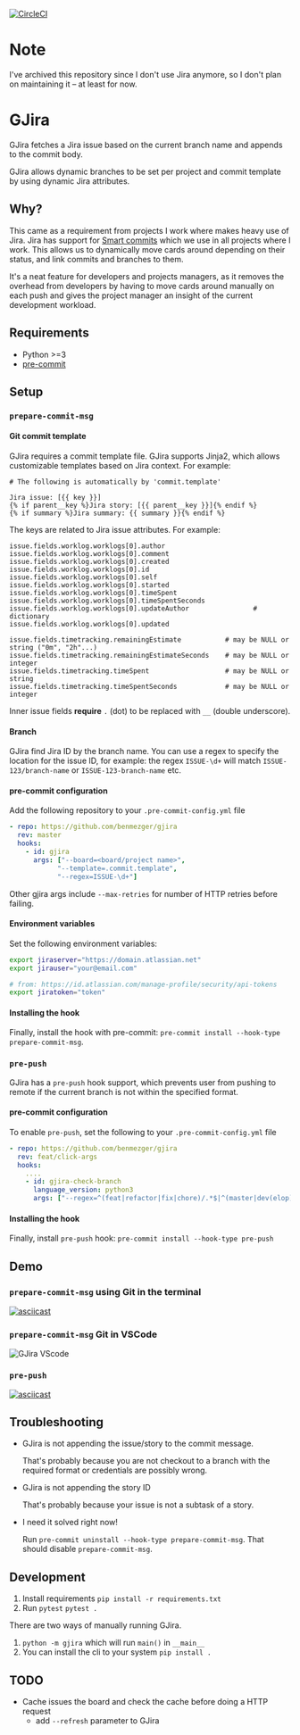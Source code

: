 [![CircleCI](https://circleci.com/gh/benmezger/gjira.svg?style=svg)](https://circleci.com/gh/benmezger/gjira)

# Note

I've archived this repository since I don't use Jira anymore, so I don't plan on maintaining it – at least for now. 

# GJira

GJira fetches a Jira issue based on the current branch name and appends to the
commit body.

GJira allows dynamic branches to be set per project and commit template by using
dynamic Jira attributes.

## Why?

This came as a requirement from projects I work where makes heavy use of Jira.
Jira has support for [Smart
commits](https://confluence.atlassian.com/fisheye/using-smart-commits-960155400.html)
which we use in all projects where I work. This allows us to dynamically move
cards around depending on their status, and link commits and branches to them.

It's a neat feature for developers and projects managers, as it removes the
overhead from developers by having to move cards around manually on each push
and gives the project manager an insight of the current development workload.

## Requirements

- Python >=3
- [pre-commit](https://pre-commit.com/)

## Setup

### `prepare-commit-msg`

#### Git commit template

GJira requires a commit template file. GJira supports Jinja2, which allows
customizable templates based on Jira context. For example:

```text
# The following is automatically by 'commit.template'

Jira issue: [{{ key }}]
{% if parent__key %}Jira story: [{{ parent__key }}]{% endif %}
{% if summary %}Jira summary: {{ summary }}{% endif %}
```

The keys are related to Jira issue attributes. For example:

```text
issue.fields.worklog.worklogs[0].author
issue.fields.worklog.worklogs[0].comment
issue.fields.worklog.worklogs[0].created
issue.fields.worklog.worklogs[0].id
issue.fields.worklog.worklogs[0].self
issue.fields.worklog.worklogs[0].started
issue.fields.worklog.worklogs[0].timeSpent
issue.fields.worklog.worklogs[0].timeSpentSeconds
issue.fields.worklog.worklogs[0].updateAuthor                # dictionary
issue.fields.worklog.worklogs[0].updated

issue.fields.timetracking.remainingEstimate           # may be NULL or string ("0m", "2h"...)
issue.fields.timetracking.remainingEstimateSeconds    # may be NULL or integer
issue.fields.timetracking.timeSpent                   # may be NULL or string
issue.fields.timetracking.timeSpentSeconds            # may be NULL or integer
```

Inner issue fields **require** `.` (dot) to be replaced with `__` (double
underscore).

#### Branch

GJira find Jira ID by the branch name. You can use a regex to specify the
location for the issue ID, for example: the regex `ISSUE-\d+` will match
`ISSUE-123/branch-name` or `ISSUE-123-branch-name` etc.

#### pre-commit configuration

Add the following repository to your `.pre-commit-config.yml` file

```yaml
- repo: https://github.com/benmezger/gjira
  rev: master
  hooks:
    - id: gjira
      args: ["--board=<board/project name>",
            "--template=.commit.template",
            "--regex=ISSUE-\d+"]
```

Other gjira args include `--max-retries` for number of HTTP retries before failing.

#### Environment variables

Set the following environment variables:

```sh
export jiraserver="https://domain.atlassian.net"
export jirauser="your@email.com"

# from: https://id.atlassian.com/manage-profile/security/api-tokens
export jiratoken="token"
```

#### Installing the hook

Finally, install the hook with pre-commit: `pre-commit install --hook-type prepare-commit-msg`.

### `pre-push`

GJira has a `pre-push` hook support, which prevents user from pushing to remote
if the current branch is not within the specified format.

#### pre-commit configuration

To enable `pre-push`, set the following to your `.pre-commit-config.yml` file

```yaml
- repo: https://github.com/benmezger/gjira
  rev: feat/click-args
  hooks:
    ....
    - id: gjira-check-branch
      language_version: python3
      args: ["--regex=^(feat|refactor|fix|chore)/.*$|^(master|dev(elop)?)$"]
```

#### Installing the hook

Finally, install `pre-push` hook: `pre-commit install --hook-type pre-push`

## Demo

### `prepare-commit-msg` using Git in the terminal

[![asciicast](https://asciinema.org/a/GGURgGibHGHII9jaIH5a5w3Yq.svg)](https://asciinema.org/a/GGURgGibHGHII9jaIH5a5w3Yq)

### `prepare-commit-msg` Git in VSCode

![GJira VScode](images/vscode.gif)

### `pre-push`

[![asciicast](https://asciinema.org/a/WZy78gC9H9GUM5Cptt9ulD3OW.svg)](https://asciinema.org/a/WZy78gC9H9GUM5Cptt9ulD3OW)

## Troubleshooting

- GJira is not appending the issue/story to the commit message.

  That's probably because you are not checkout to a branch with the required
  format or credentials are possibly wrong.

- GJira is not appending the story ID

  That's probably because your issue is not a subtask of a story.

- I need it solved right now!

  Run `pre-commit uninstall --hook-type prepare-commit-msg`. That should disable
  `prepare-commit-msg`.

## Development

1. Install requirements `pip install -r requirements.txt`
2. Run `pytest` `pytest .`

There are two ways of manually running GJira.

1. `python -m gjira` which will run `main()` in `__main__`
2. You can install the cli to your system `pip install .`

## TODO

- Cache issues the board and check the cache before doing a HTTP request
  - add `--refresh` parameter to GJira
